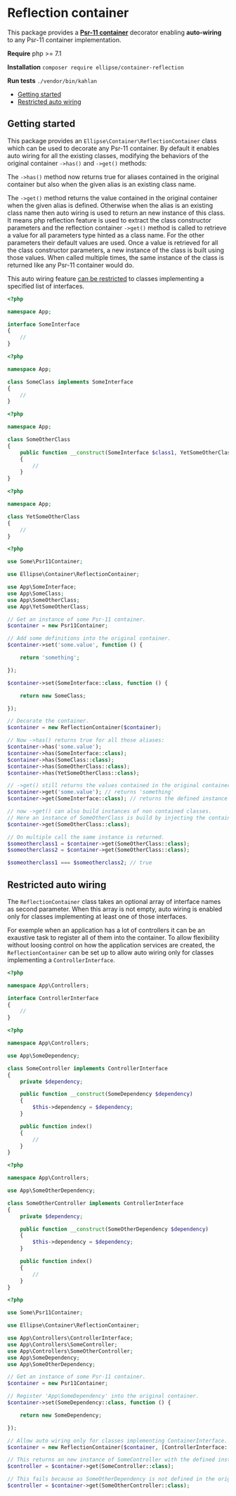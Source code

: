 # Reflection container

This package provides a **[Psr-11 container](http://www.php-fig.org/psr/psr-11/)** decorator enabling **auto-wiring** to any Psr-11 container implementation.

**Require** php >= 7.1

**Installation** `composer require ellipse/container-reflection`

**Run tests** `./vendor/bin/kahlan`

* [Getting started](#getting-started)
* [Restricted auto wiring](#restricted-auto-wiring)

## Getting started

This package provides an `Ellipse\Container\ReflectionContainer` class which can be used to decorate any Psr-11 container. By default it enables auto wiring for all the existing classes, modifying the behaviors of the original container `->has()` and `->get()` methods:

The `->has()` method now returns true for aliases contained in the original container but also when the given alias is an existing class name.

The `->get()` method returns the value contained in the original container when the given alias is defined. Otherwise when the alias is an existing class name then auto wiring is used to return an new instance of this class. It means php reflection feature is used to extract the class constructor parameters and the reflection container `->get()` method is called to retrieve a value for all parameters type hinted as a class name. For the other parameters their default values are used. Once a value is retrieved for all the class constructor parameters, a new instance of the class is built using those values. When called multiple times, the same instance of the class is returned like any Psr-11 container would do.

This auto wiring feature [can be restricted](#restricted-auto-wiring) to classes implementing a specified list of interfaces.

```php
<?php

namespace App;

interface SomeInterface
{
    //
}
```

```php
<?php

namespace App;

class SomeClass implements SomeInterface
{
    //
}
```

```php
<?php

namespace App;

class SomeOtherClass
{
    public function __construct(SomeInterface $class1, YetSomeOtherClass $class2)
    {
        //
    }
}
```

```php
<?php

namespace App;

class YetSomeOtherClass
{
    //
}
```

```php
<?php

use Some\Psr11Container;

use Ellipse\Container\ReflectionContainer;

use App\SomeInterface;
use App\SomeClass;
use App\SomeOtherClass;
use App\YetSomeOtherClass;

// Get an instance of some Psr-11 container.
$container = new Psr11Container;

// Add some definitions into the original container.
$container->set('some.value', function () {

    return 'something';

});

$container->set(SomeInterface::class, function () {

    return new SomeClass;

});

// Decorate the container.
$container = new ReflectionContainer($container);

// Now ->has() returns true for all those aliases:
$container->has('some.value');
$container->has(SomeInterface::class);
$container->has(SomeClass::class);
$container->has(SomeOtherClass::class);
$container->has(YetSomeOtherClass::class);

// ->get() still returns the values contained in the original container:
$container->get('some.value'); // returns 'something'
$container->get(SomeInterface::class); // returns the defined instance of SomeClass

// now ->get() can also build instances of non contained classes.
// Here an instance of SomeOtherClass is build by injecting the contained implementation of SomeInterface and a new instance of YetSomeOtherClass.
$container->get(SomeOtherClass::class);

// On multiple call the same instance is returned.
$someotherclass1 = $container->get(SomeOtherClass::class);
$someotherclass2 = $container->get(SomeOtherClass::class);

$someotherclass1 === $someotherclass2; // true
```

## Restricted auto wiring

The `ReflectionContainer` class takes an optional array of interface names as second parameter. When this array is not empty, auto wiring is enabled only for classes implementing at least one of those interfaces.

For exemple when an application has a lot of controllers it can be an exaustive task to register all of them into the container. To allow flexibility without loosing control on how the application services are created, the `ReflectionContainer` can be set up to allow auto wiring only for classes implementing a `ControllerInterface`.

```php
<?php

namespace App\Controllers;

interface ControllerInterface
{
    //
}
```

```php
<?php

namespace App\Controllers;

use App\SomeDependency;

class SomeController implements ControllerInterface
{
    private $dependency;

    public function __construct(SomeDependency $dependency)
    {
        $this->dependency = $dependency;
    }

    public function index()
    {
        //
    }
}
```

```php
<?php

namespace App\Controllers;

use App\SomeOtherDependency;

class SomeOtherController implements ControllerInterface
{
    private $dependency;

    public function __construct(SomeOtherDependency $dependency)
    {
        $this->dependency = $dependency;
    }

    public function index()
    {
        //
    }
}
```

```php
<?php

use Some\Psr11Container;

use Ellipse\Container\ReflectionContainer;

use App\Controllers\ControllerInterface;
use App\Controllers\SomeController;
use App\Controllers\SomeOtherController;
use App\SomeDependency;
use App\SomeOtherDependency;

// Get an instance of some Psr-11 container.
$container = new Psr11Container;

// Register 'App\SomeDependency' into the original container.
$container->set(SomeDependency::class, function () {

    return new SomeDependency;

});

// Allow auto wiring only for classes implementing ContainerInterface.
$container = new ReflectionContainer($container, [ControllerInterface::class]);

// This returns an new instance of SomeController with the defined instance of SomeDependency injected.
$controller = $container->get(SomeController::class);

// This fails because as SomeOtherDependency is not defined in the original container.
$controller = $container->get(SomeOtherController::class);
```

